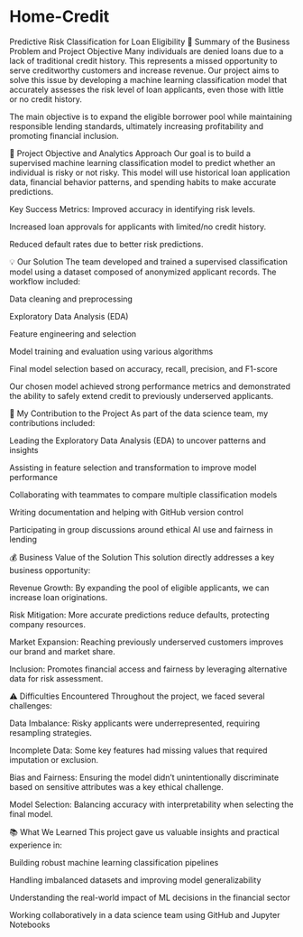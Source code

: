 # Home-Credit

Predictive Risk Classification for Loan Eligibility
🚀 Summary of the Business Problem and Project Objective
Many individuals are denied loans due to a lack of traditional credit history. This represents a missed opportunity to serve creditworthy customers and increase revenue. Our project aims to solve this issue by developing a machine learning classification model that accurately assesses the risk level of loan applicants, even those with little or no credit history.

The main objective is to expand the eligible borrower pool while maintaining responsible lending standards, ultimately increasing profitability and promoting financial inclusion.

🧠 Project Objective and Analytics Approach
Our goal is to build a supervised machine learning classification model to predict whether an individual is risky or not risky. This model will use historical loan application data, financial behavior patterns, and spending habits to make accurate predictions.

Key Success Metrics:
Improved accuracy in identifying risk levels.

Increased loan approvals for applicants with limited/no credit history.

Reduced default rates due to better risk predictions.

💡 Our Solution
The team developed and trained a supervised classification model using a dataset composed of anonymized applicant records. The workflow included:

Data cleaning and preprocessing

Exploratory Data Analysis (EDA)

Feature engineering and selection

Model training and evaluation using various algorithms

Final model selection based on accuracy, recall, precision, and F1-score

Our chosen model achieved strong performance metrics and demonstrated the ability to safely extend credit to previously underserved applicants.

👥 My Contribution to the Project
As part of the data science team, my contributions included:

Leading the Exploratory Data Analysis (EDA) to uncover patterns and insights

Assisting in feature selection and transformation to improve model performance

Collaborating with teammates to compare multiple classification models

Writing documentation and helping with GitHub version control

Participating in group discussions around ethical AI use and fairness in lending

💰 Business Value of the Solution
This solution directly addresses a key business opportunity:

Revenue Growth: By expanding the pool of eligible applicants, we can increase loan originations.

Risk Mitigation: More accurate predictions reduce defaults, protecting company resources.

Market Expansion: Reaching previously underserved customers improves our brand and market share.

Inclusion: Promotes financial access and fairness by leveraging alternative data for risk assessment.

⚠️ Difficulties Encountered
Throughout the project, we faced several challenges:

Data Imbalance: Risky applicants were underrepresented, requiring resampling strategies.

Incomplete Data: Some key features had missing values that required imputation or exclusion.

Bias and Fairness: Ensuring the model didn’t unintentionally discriminate based on sensitive attributes was a key ethical challenge.

Model Selection: Balancing accuracy with interpretability when selecting the final model.

📚 What We Learned
This project gave us valuable insights and practical experience in:

Building robust machine learning classification pipelines

Handling imbalanced datasets and improving model generalizability

Understanding the real-world impact of ML decisions in the financial sector

Working collaboratively in a data science team using GitHub and Jupyter Notebooks
